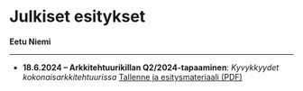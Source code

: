 # Julkiset esitykset
**Eetu Niemi**

---

- **18.6.2024 – Arkkitehtuurikillan Q2/2024-tapaaminen**: *Kyvykkyydet kokonaisarkkitehtuurissa* [Tallenne ja esitysmateriaali (PDF)](https://kehittajille.suomi.fi/palvelut/kokonaisarkkitehtuuri/koulutusmateriaalit)
